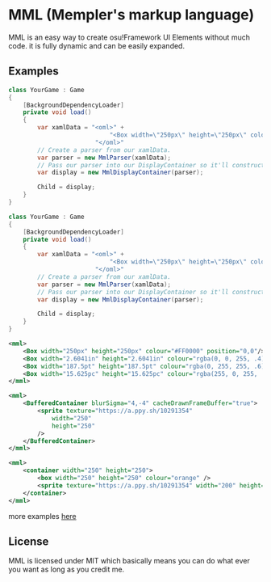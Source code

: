 # MML (Mempler's markup language)
MML is an easy way to create osu!Framework UI Elements without much code.
it is fully dynamic and can be easily expanded.

## Examples
```cs
class YourGame : Game
{
    [BackgroundDependencyLoader]
    private void load()
    {
        var xamlData = "<oml>" +
                            "<Box width=\"250px\" height=\"250px\" colour=\"#FF0000\" position=\"0,0\"/>" +
                        "</oml>"
        // Create a parser from our xamlData.
        var parser = new MmlParser(xamlData);
        // Pass our parser into our DisplayContainer so it'll construct on "Add"
        var display = new MmlDisplayContainer(parser);

        Child = display;
    }
}
```

```cs
class YourGame : Game
{
    [BackgroundDependencyLoader]
    private void load()
    {
        var xamlData = "<oml>" +
                            "<Box width=\"250px\" height=\"250px\" colour=\"#FF0000\" position=\"0,0\"/>" +
                        "</oml>"
        // Create a parser from our xamlData.
        var parser = new MmlParser(xamlData);
        // Pass our parser into our DisplayContainer so it'll construct on "Add"
        var display = new MmlDisplayContainer(parser);

        Child = display;
    }
}
```

```xml
<mml>
    <Box width="250px" height="250px" colour="#FF0000" position="0,0"/>
    <Box width="2.6041in" height="2.6041in" colour="rgba(0, 0, 255, .4)" position="100,100"/>
    <Box width="187.5pt" height="187.5pt" colour="rgba(0, 255, 255, .6)" position="200,200"/>
    <Box width="15.625pc" height="15.625pc" colour="rgba(255, 0, 255, .8)" position="300,300"/>
</mml>
```

```xml
<mml>
    <BufferedContainer blurSigma="4,-4" cacheDrawnFrameBuffer="true">
        <sprite texture="https://a.ppy.sh/10291354"
            width="250"
            height="250"
        />
    </BufferedContainer>
</mml>
```

```xml
<mml>
    <container width="250" height="250">
        <box width="250" height="250" colour="orange" />
        <sprite texture="https://a.ppy.sh/10291354" width="200" height="200" margin="25" />
    </container>
</mml>
```

more examples [here](./MML.VisualTests/)

## License
MML is licensed under MIT which basically means you can do what ever you want
as long as you credit me.
